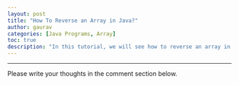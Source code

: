 ```yaml
---
layout: post  
title: "How To Reverse an Array in Java?"  
author: gaurav  
categories: [Java Programs, Array]  
toc: true
description: "In this tutorial, we will see how to reverse an array in Java?"
---
```




---

Please write your thoughts in the comment section below.